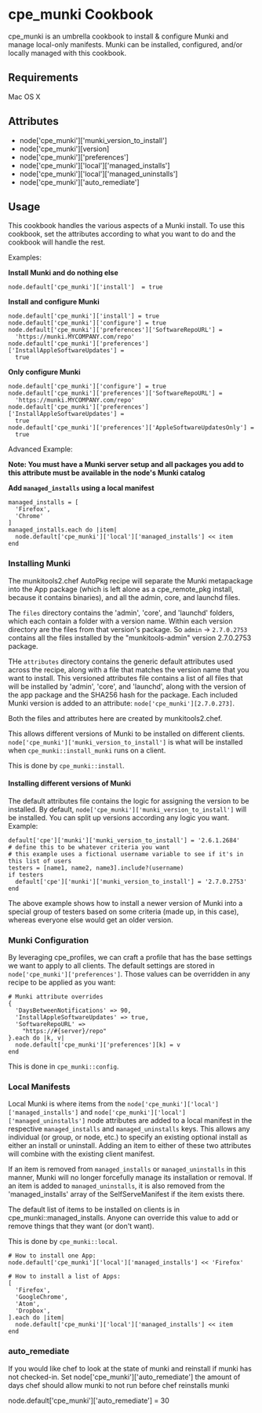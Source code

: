 cpe_munki Cookbook
==================
cpe_munki is an umbrella cookbook to install & configure Munki and manage local-only manifests.  Munki can be installed, configured, and/or locally managed with this cookbook.

Requirements
------------
Mac OS X

Attributes
----------
* node['cpe_munki']['munki_version_to_install']
* node['cpe_munki'][version]
* node['cpe_munki']['preferences']
* node['cpe_munki']['local']['managed_installs']
* node['cpe_munki']['local']['managed_uninstalls']
* node['cpe_munki']['auto_remediate']

Usage
-----
This cookbook handles the various aspects of a Munki install. To use this cookbook,
set the attributes according to what you want to do and the cookbook will handle the rest.

Examples:

**Install Munki and do nothing else**

    node.default['cpe_munki']['install']  = true

**Install and configure Munki**

    node.default['cpe_munki']['install'] = true
    node.default['cpe_munki']['configure'] = true
    node.default['cpe_munki']['preferences']['SoftwareRepoURL'] =
      'https://munki.MYCOMPANY.com/repo'
    node.default['cpe_munki']['preferences']['InstallAppleSoftwareUpdates'] =
      true

**Only configure Munki**

    node.default['cpe_munki']['configure'] = true
    node.default['cpe_munki']['preferences']['SoftwareRepoURL'] =
      'https://munki.MYCOMPANY.com/repo'
    node.default['cpe_munki']['preferences']['InstallAppleSoftwareUpdates'] =
      true
    node.default['cpe_munki']['preferences']['AppleSoftwareUpdatesOnly'] =
      true

Advanced Example:

**Note: You must have a Munki server setup and all packages you add to this attribute
must be available in the node's Munki catalog**

**Add `managed_installs` using a local manifest**

    managed_installs = [
      'Firefox',
      'Chrome'
    ]
    managed_installs.each do |item|
      node.default['cpe_munki']['local']['managed_installs'] << item
    end

### Installing Munki
The munkitools2.chef AutoPkg recipe will separate the Munki metapackage into the App package (which is left alone as a cpe_remote_pkg install, because it contains binaries), and all the admin, core, and launchd files.

The `files` directory contains the 'admin', 'core', and 'launchd' folders, which each contain a folder with a version name. Within each version directory are the files from that version's package. So `admin` -> `2.7.0.2753` contains all the files installed by the "munkitools-admin" version 2.7.0.2753 package.

THe `attributes` directory contains the generic default attributes used across the recipe, along with a file that matches the version name that you want to install. This versioned attributes file contains a list of all files that will be installed by 'admin', 'core', and 'launchd', along with the version of the app package and the SHA256 hash for the package.  Each included Munki version is added to an attribute:
`node['cpe_munki'][2.7.0.273]`.

Both the files and attributes here are created by munkitools2.chef.

This allows different versions of Munki to be installed on different clients. `node['cpe_munki']['munki_version_to_install']` is what will be installed when `cpe_munki::install_munki` runs on a client.

This is done by `cpe_munki::install`.

#### Installing different versions of Munki
The default attributes file contains the logic for assigning the version to be installed. By default, `node['cpe_munki']['munki_version_to_install']` will be installed.  You can split up versions according any logic you want.  Example:

    default['cpe']['munki']['munki_version_to_install'] = '2.6.1.2684'
    # define this to be whatever criteria you want
    # this example uses a fictional username variable to see if it's in this list of users
    testers = [name1, name2, name3].include?(username)
    if testers
      default['cpe']['munki']['munki_version_to_install'] = '2.7.0.2753'
    end

The above example shows how to install a newer version of Munki into a special group of testers based on some criteria (made up, in this case), whereas everyone else would get an older version.

### Munki Configuration
By leveraging cpe_profiles, we can craft a profile that has the base settings we want to apply to all clients. The default settings are stored in `node['cpe_munki']['preferences']`.  Those values can be overridden in any recipe to be applied as you want:

    # Munki attribute overrides
    {
      'DaysBetweenNotifications' => 90,
      'InstallAppleSoftwareUpdates' => true,
      'SoftwareRepoURL' =>
        "https://#{server}/repo"
    }.each do |k, v|
      node.default['cpe_munki']['preferences'][k] = v
    end

This is done in `cpe_munki::config`.

### Local Manifests
Local Munki is where items from the `node['cpe_munki']['local']['managed_installs']` and `node['cpe_munki']['local']['managed_uninstalls']` node attributes are added to a local manifest in the respective `managed_installs` and `managed_uninstalls` keys.  This allows any individual (or group, or node, etc.) to specify an existing optional install as either an install or uninstall.  Adding an item to either of these two attributes will combine with the existing client manifest.

If an item is removed from `managed_installs` or `managed_uninstalls` in this manner, Munki will no longer forcefully manage its installation or removal. If an item is added to `managed_uninstalls`, it is also removed from the 'managed_installs' array of the SelfServeManifest if the item exists there.

The default list of items to be installed on clients is in cpe_munki::managed_installs. Anyone can override this value to add or remove things that they want (or don't want).

This is done by `cpe_munki::local`.

    # How to install one App:
    node.default['cpe_munki']['local']['managed_installs'] << 'Firefox'

    # How to install a list of Apps:
    [
      'Firefox',
      'GoogleChrome',
      'Atom',
      'Dropbox',
    ].each do |item|
      node.default['cpe_munki']['local']['managed_installs'] << item
    end

### auto_remediate
If you would like chef to look at the state of munki and reinstall if munki has not checked-in. Set node['cpe_munki']['auto_remediate'] the amount of days chef should allow munki to not run before chef reinstalls munki

node.default['cpe_munki']['auto_remediate'] = 30
